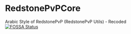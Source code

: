 # RedstonePvPCore
Arabic Style of RedstonePvP (RedstonePvP Utils) - Recoded  
[![FOSSA Status](https://app.fossa.com/api/projects/git%2Bgithub.com%2FTheGaming999%2FRedstonePvPCore.svg?type=small)](https://app.fossa.com/projects/git%2Bgithub.com%2FTheGaming999%2FRedstonePvPCore?ref=badge_small)
